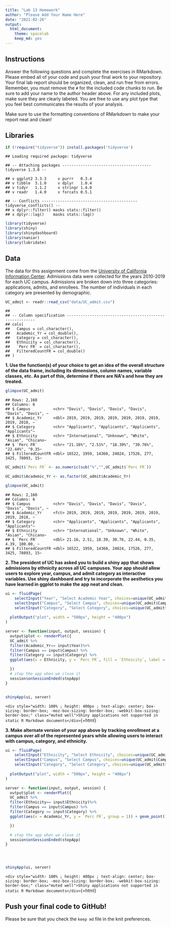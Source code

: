 ```yaml
---
title: "Lab 13 Homework"
author: "Please Add Your Name Here"
date: "2021-02-26"
output:
  html_document: 
    theme: spacelab
    keep_md: yes
---
```




## Instructions
Answer the following questions and complete the exercises in RMarkdown. Please embed all of your code and push your final work to your repository. Your final lab report should be organized, clean, and run free from errors. Remember, you must remove the `#` for the included code chunks to run. Be sure to add your name to the author header above. For any included plots, make sure they are clearly labeled. You are free to use any plot type that you feel best communicates the results of your analysis.  

Make sure to use the formatting conventions of RMarkdown to make your report neat and clean!  

## Libraries

```r
if (!require("tidyverse")) install.packages('tidyverse')
```

```
## Loading required package: tidyverse
```

```
## -- Attaching packages --------------------------------------- tidyverse 1.3.0 --
```

```
## v ggplot2 3.3.3     v purrr   0.3.4
## v tibble  3.1.0     v dplyr   1.0.4
## v tidyr   1.1.2     v stringr 1.4.0
## v readr   1.4.0     v forcats 0.5.1
```

```
## -- Conflicts ------------------------------------------ tidyverse_conflicts() --
## x dplyr::filter() masks stats::filter()
## x dplyr::lag()    masks stats::lag()
```


```r
library(tidyverse)
library(shiny)
library(shinydashboard)
library(naniar)
library(lubridate)
```

## Data
The data for this assignment come from the [University of California Information Center](https://www.universityofcalifornia.edu/infocenter). Admissions data were collected for the years 2010-2019 for each UC campus. Admissions are broken down into three categories: applications, admits, and enrollees. The number of individuals in each category are presented by demographic.  

```r
UC_admit <- readr::read_csv("data/UC_admit.csv")
```

```
## 
## -- Column specification --------------------------------------------------------
## cols(
##   Campus = col_character(),
##   Academic_Yr = col_double(),
##   Category = col_character(),
##   Ethnicity = col_character(),
##   `Perc FR` = col_character(),
##   FilteredCountFR = col_double()
## )
```

**1. Use the function(s) of your choice to get an idea of the overall structure of the data frame, including its dimensions, column names, variable classes, etc. As part of this, determine if there are NA's and how they are treated.**  

```r
glimpse(UC_admit)
```

```
## Rows: 2,160
## Columns: 6
## $ Campus          <chr> "Davis", "Davis", "Davis", "Davis", "Davis", "Davis", ~
## $ Academic_Yr     <dbl> 2019, 2019, 2019, 2019, 2019, 2019, 2019, 2019, 2018, ~
## $ Category        <chr> "Applicants", "Applicants", "Applicants", "Applicants"~
## $ Ethnicity       <chr> "International", "Unknown", "White", "Asian", "Chicano~
## $ `Perc FR`       <chr> "21.16%", "2.51%", "18.39%", "30.76%", "22.44%", "0.35~
## $ FilteredCountFR <dbl> 16522, 1959, 14360, 24024, 17526, 277, 3425, 78093, 15~
```

```r
UC_admit$`Perc FR` <- as.numeric(sub("%","",UC_admit$`Perc FR`))

UC_admit$Academic_Yr <- as.factor(UC_admit$Academic_Yr)

glimpse(UC_admit)
```

```
## Rows: 2,160
## Columns: 6
## $ Campus          <chr> "Davis", "Davis", "Davis", "Davis", "Davis", "Davis", ~
## $ Academic_Yr     <fct> 2019, 2019, 2019, 2019, 2019, 2019, 2019, 2019, 2018, ~
## $ Category        <chr> "Applicants", "Applicants", "Applicants", "Applicants"~
## $ Ethnicity       <chr> "International", "Unknown", "White", "Asian", "Chicano~
## $ `Perc FR`       <dbl> 21.16, 2.51, 18.39, 30.76, 22.44, 0.35, 4.39, 100.00, ~
## $ FilteredCountFR <dbl> 16522, 1959, 14360, 24024, 17526, 277, 3425, 78093, 15~
```


**2. The president of UC has asked you to build a shiny app that shows admissions by ethnicity across all UC campuses. Your app should allow users to explore year, campus, and admit category as interactive variables. Use shiny dashboard and try to incorporate the aesthetics you have learned in ggplot to make the app neat and clean.**

```r
ui <- fluidPage(
    selectInput("Year", "Select Academic Year", choices=unique(UC_admit$Academic_Yr)),
    selectInput("Campus", "Select Campus", choices=unique(UC_admit$Campus)),
    selectInput("Category", "Select Category", choices=unique(UC_admit$Category)),
                
  plotOutput("plot", width = "500px", height = "400px")
)

server <- function(input, output, session) {
  output$plot <- renderPlot({
  UC_admit %>%
  filter(Academic_Yr== input$Year)%>%
  filter(Campus == input$Campus) %>%
  filter(Category == input$Category) %>%
  ggplot(aes(x = Ethnicity, y = `Perc FR`, fill = `Ethnicity`, label = `Perc FR`)) + geom_col(position = 'dodge') + geom_text(size = 3) + theme(axis.text.x = element_text(angle = 45, hjust = 1), axis.text=element_text(size=12))

  })
  # stop the app when we close it
  session$onSessionEnded(stopApp)
}


shinyApp(ui, server)
```

`<div style="width: 100% ; height: 400px ; text-align: center; box-sizing: border-box; -moz-box-sizing: border-box; -webkit-box-sizing: border-box;" class="muted well">Shiny applications not supported in static R Markdown documents</div>`{=html}


**3. Make alternate version of your app above by tracking enrollment at a campus over all of the represented years while allowing users to interact with campus, category, and ethnicity.**


```r
ui <- fluidPage(
    selectInput("Ethnicity", "Select Ethnicity", choices=unique(UC_admit$Ethnicity)),
    selectInput("Campus", "Select Campus", choices=unique(UC_admit$Campus)),
    selectInput("Category", "Select Category", choices=unique(UC_admit$Category)),
                
  plotOutput("plot", width = "500px", height = "400px")
)

server <- function(input, output, session) {
  output$plot <- renderPlot({
  UC_admit %>%
  filter(Ethnicity== input$Ethnicity)%>%
  filter(Campus == input$Campus) %>%
  filter(Category == input$Category) %>%
  ggplot(aes(x = Academic_Yr, y = `Perc FR`, group = 1)) + geom_point() + geom_line() + theme(axis.text.x = element_text(angle = 45, hjust = 1), axis.text=element_text(size=12))

  })

  # stop the app when we close it
  session$onSessionEnded(stopApp)
}

  


shinyApp(ui, server)
```

`<div style="width: 100% ; height: 400px ; text-align: center; box-sizing: border-box; -moz-box-sizing: border-box; -webkit-box-sizing: border-box;" class="muted well">Shiny applications not supported in static R Markdown documents</div>`{=html}



## Push your final code to GitHub!
Please be sure that you check the `keep md` file in the knit preferences. 
